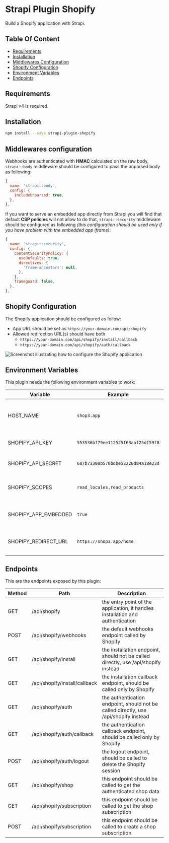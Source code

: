 # Strapi Plugin Shopify

Build a Shopify application with Strapi.

## Table Of Content

- [Requirements](#requirements)
- [Installation](#installation)
- [Middlewares Configuration](#middlewares-configuration)
- [Shopify Configuration](#shopify-configuration)
- [Environment Variables](#environment-variables)
- [Endpoints](#endpoints)

## Requirements

Strapi v4 is required.

## Installation

```bash
npm install --save strapi-plugin-shopify
```

## Middlewares configuration

Webhooks are authenticated with **HMAC** calculated on the raw body, `strapi::body` middleware should be configured to pass the unparsed body as following:

```js
{
  name: 'strapi::body',
  config: {
    includeUnparsed: true,
  },
},
```

If you want to serve an embedded app directly from Strapi you will find that default **CSP policies** will not allow to do that, `strapi::security` middleware should be configured as following *(this configuration should be used only if you have problem with the embedded app iframe)*:

```js
{
  name: 'strapi::security',
  config: {
    contentSecurityPolicy: {
      useDefaults: true,
      directives: {
        'frame-ancestors': null,
      },
    },
    frameguard: false,
  },
},
```

## Shopify Configuration

The Shopify application should be configured as follow:
- App URL should be set as `https://your-domain.com/api/shopify`
- Allowed redirection URL(s) should have both
  - `https://your-domain.com/api/shopify/install/callback`
  - `https://your-domain.com/api/shopify/auth/callback`

![Screenshot illustrating how to configure the Shopify application](https://github.com/shop3/strapi-plugin-shopify/blob/main/assets/screenshot-create-shopify-app.jpg)

## Environment Variables

This plugin needs the following environment variables to work:

| Variable | Example | Description |
| -------- | ------- | ----------- |
| HOST_NAME | `shop3.app` | the host name of your app without the protocol (http or https) |
| SHOPIFY_API_KEY | `553536bf79ee112525f63aaf25df59f8` | the API key generated by Shopify |
| SHOPIFY_API_SECRET | `687b73300b570bdbe53220d84a18e23d` | the API secret generated by Shopify |
| SHOPIFY_SCOPES | `read_locales,read_products` | the API scopes used by the application |
| SHOPIFY_APP_EMBEDDED | `true` | whether the app is an embedded app or not |
| SHOPIFY_REDIRECT_URL | `https://shop3.app/home` | the url where the user is redirect after authentication |

## Endpoints

This are the endpoints exposed by this plugin:

| Method | Path | Description |
| ------ | ---- | ----------- |
| GET | /api/shopify | the entry point of the application, it handles installation and authentication |
| POST | /api/shopify/webhooks | the default webhooks endpoint called by Shopify |
| GET | /api/shopify/install | the installation endpoint, should not be called directly, use /api/shopify instead |
| GET | /api/shopify/install/callback | the installation callback endpoint, should be called only by Shopify |
| GET | /api/shopify/auth | the authentication endpoint, should not be called directly, use /api/shopify instead |
| GET | /api/shopify/auth/callback | the authentication callback endpoint, should be called only by Shopify |
| POST | /api/shopify/auth/logout | the logout endpoint, should be called to delete the Shopify session |
| GET | /api/shopify/shop | this endpoint should be called to get the authenticated shop data |
| GET | /api/shopify/subscription | this endpoint should be called to get the shop subscription |
| POST | /api/shopify/subscription | this endpoint should be called to create a shop subscription |
